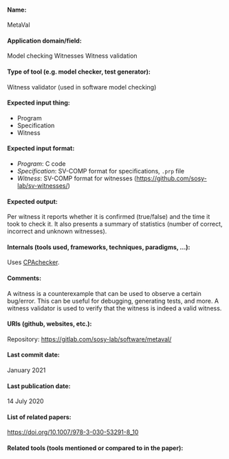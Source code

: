 #### Name:
MetaVal

#### Application domain/field:
Model checking
Witnesses
Witness validation

#### Type of tool (e.g. model checker, test generator):
Witness validator (used in software model checking)

#### Expected input thing:
- Program
- Specification
- Witness

#### Expected input format:
- *Program*: C code
- *Specification*: SV-COMP format for specifications, `.prp` file
- *Witness*: SV-COMP format for witnesses (https://github.com/sosy-lab/sv-witnesses/)

#### Expected output:
Per witness it reports whether it is confirmed (true/false) and the time it took to check it. 
It also presents a summary of statistics (number of correct, incorrect and unknown witnesses).

#### Internals (tools used, frameworks, techniques, paradigms, ...):
Uses [CPAchecker](Checkers/CPAchecker.md).

#### Comments:
A witness is a counterexample that can be used to observe a certain bug/error. This can be useful for debugging, generating tests, and more.
A witness validator is used to verify that the witness is indeed a valid witness.

#### URIs (github, websites, etc.):
Repository: https://gitlab.com/sosy-lab/software/metaval/

#### Last commit date:
January 2021

#### Last publication date:
14 July 2020

#### List of related papers:
https://doi.org/10.1007/978-3-030-53291-8_10

#### Related tools (tools mentioned or compared to in the paper):
